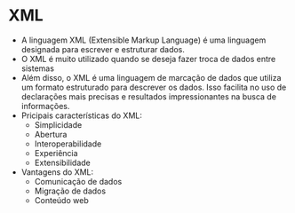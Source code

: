 # XML
- A linguagem XML (Extensible Markup Language) é uma linguagem designada para escrever e estruturar dados.
- O XML é muito utilizado quando se deseja fazer troca de dados entre sistemas
- Além disso, o XML é uma linguagem de marcação de dados que utiliza um formato estruturado para descrever os dados. Isso facilita no uso de declarações mais precisas e resultados impressionantes na busca de informações.
- Pricipais características do XML:
  - Simplicidade
  - Abertura
  - Interoperabilidade
  - Experiência
  - Extensibilidade
- Vantagens do XML:
  - Comunicação de dados
  - Migração de dados
  - Conteúdo web
